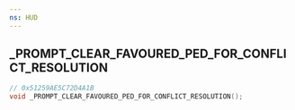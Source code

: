 ```yaml
---
ns: HUD
---
```

## _PROMPT_CLEAR_FAVOURED_PED_FOR_CONFLICT_RESOLUTION

```c
// 0x51259AE5C72D4A1B
void _PROMPT_CLEAR_FAVOURED_PED_FOR_CONFLICT_RESOLUTION();
```

